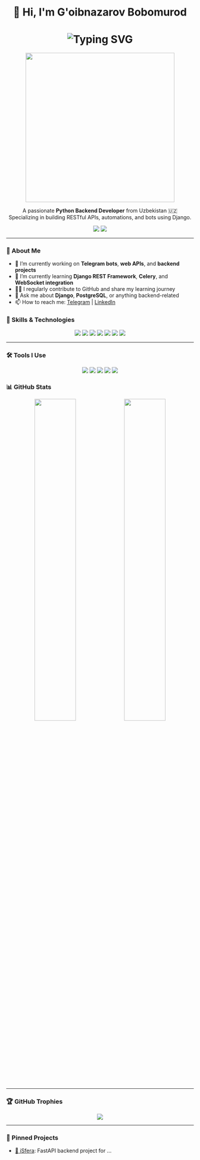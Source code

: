 <h1 align="center">👋 Hi, I'm G'oibnazarov Bobomurod</h1>

<h1 align="center">
  <img src="https://readme-typing-svg.demolab.com?font=Fira+Code&pause=1000&center=true&width=435&lines=Python+Backend+Developer;FastAPI+%7C+Django+%7C+PostgreSQL;Aiogram" alt="Typing SVG" />
</h1>

<p align="center">
  <img src="https://media.giphy.com/media/qgQUggAC3Pfv687qPC/giphy.gif" width="400" />
</p>


<p align="center">
  A passionate <b>Python Backend Developer</b> from Uzbekistan 🇺🇿<br />
  Specializing in building RESTful APIs, automations, and bots using  Django.
</p>

<p align="center">
  <a href="https://t.me/Bobomurod2004"><img src="https://img.shields.io/badge/Telegram-2CA5E0?style=for-the-badge&logo=telegram&logoColor=white" /></a>
  <a href="https://linkedin.com/in/bobomurod-goibnazarov-4394182b2/"><img src="https://img.shields.io/badge/LinkedIn-0A66C2?style=for-the-badge&logo=linkedin&logoColor=white" /></a>
</p>

---
### 🧠 About Me

- 🔭 I’m currently working on **Telegram bots**, **web APIs**, and **backend projects**
- 🌱 I’m currently learning **Django REST Framework**, **Celery**, and **WebSocket integration**
- 🧑‍💻 I regularly contribute to GitHub and share my learning journey
- 💬 Ask me about  **Django**, **PostgreSQL**, or anything backend-related
- 📫 How to reach me: [Telegram](https://t.me/Bobomurod2004) | [LinkedIn](https://linkedin.com/in/bobomurod-goibnazarov-4394182b2/)

### 🚀 Skills & Technologies

<p align="center">
  <img src="https://img.shields.io/badge/Python-3776AB?style=for-the-badge&logo=python&logoColor=white" />
  <img src="https://img.shields.io/badge/FastAPI-009688?style=for-the-badge&logo=fastapi&logoColor=white" />
  <img src="https://img.shields.io/badge/PostgreSQL-336791?style=for-the-badge&logo=postgresql&logoColor=white" />
  <img src="https://img.shields.io/badge/Docker-2496ED?style=for-the-badge&logo=docker&logoColor=white" />
  <img src="https://img.shields.io/badge/Redis-DC382D?style=for-the-badge&logo=redis&logoColor=white" />
  <img src="https://img.shields.io/badge/Linux-FCC624?style=for-the-badge&logo=linux&logoColor=black" />
  <img src="https://img.shields.io/badge/Git-F05032?style=for-the-badge&logo=git&logoColor=white" />
</p>

---

### 🛠️ Tools I Use
<p align="center">
  <img src="https://img.shields.io/badge/PyCharm-007ACC?style=flat-square&logo=PyCharm&logoColor=white" />
  <img src="https://img.shields.io/badge/Linux-FCC624?style=flat-square&logo=linux&logoColor=black" />
  <img src="https://img.shields.io/badge/Postman-FF6C37?style=flat-square&logo=postman&logoColor=white" />
  <img src="https://img.shields.io/badge/Git-F05032?style=flat-square&logo=git&logoColor=white" />
   <img src="https://img.shields.io/badge/Termius-009688?style=flat-square&logo=Termius&logoColor=white" />
</p>

### 📊 GitHub Stats

<p align="center">
  <img src="https://github-readme-stats.vercel.app/api?username=Bobomurod2004&show_icons=true&theme=radical" width="47%" />
  <img src="https://github-readme-stats.vercel.app/api/top-langs/?username=Bobomurod2004&layout=compact&theme=radical" width="47%" />
</p>

---

### 🏆 GitHub Trophies

<p align="center">
  <img src="https://github-profile-trophy.vercel.app/?username=Bobomurod2004&theme=gruvbox&margin-w=15&margin-h=15" />
</p>

---

### 📌 Pinned Projects

- [🔗 iSfera](https://github.com/Bobomurod2004/iSfera): FastAPI backend project for ...



